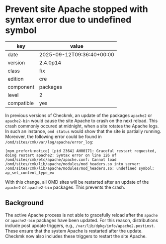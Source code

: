 [//]: # (werk v2)
# Prevent site Apache stopped with syntax error due to undefined symbol

key        | value
---------- | ---
date       | 2025-09-12T09:36:40+00:00
version    | 2.4.0p14
class      | fix
edition    | cre
component  | packages
level      | 2
compatible | yes

In previous versions of Checkmk, an update of the packages `apache2` or `apache2-bin` would cause the site Apache to crash on the next reload.
This crash commonly occured at midnight, when a site rotates the Apache logs.
In such an instance, `omd status` would show that the site is partially running.
Moreover, the following error could be found in `/omd/sites/cmk/var/log/apache/error_log`:
```
[mpm_prefork:notice] [pid 2364] AH00171: Graceful restart requested, doing restart apache2: Syntax error on line 126 of /omd/sites/cmk/etc/apache/apache.conf: Cannot load /omd/sites/cmk/lib/apache/modules/mod_headers.so into server: /omd/sites/cmk/lib/apache/modules/mod_headers.so: undefined symbol: ap_set_content_type_ex
```

With this change, all OMD sites will be restarted after an update of the `apache2` or `apache2-bin` packages.
This prevents the crash.

## Background

The active Apache process is not able to gracefully reload after the `apache` or `apache2-bin` packages have been updated.
For this reason, distributions include post update triggers, e.g., `/var/lib/dpkg/info/apache2.postinst`.
These ensure that the system Apache is restarted after the update.
Checkmk now also includes these triggers to restart the site Apache.
